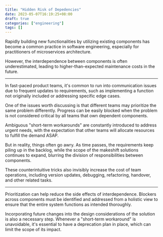 ```yaml
---
title: "Hidden Risk of Depedencies"
date: 2023-05-07T16:19:25+08:00
draft: true
categories: ["engineering"]
tags: []
---
```


Rapidly building new functionalities by utilizing existing components has become a common practice in software engineering, especially for practitioners of microservices architecture.

However, the interdependence between components is often underestimated, leading to higher-than-expected maintenance costs in the future.

<!--more-->

---

In fast-paced product teams, it's common to run into communication issues due to frequent updates to requirements, such as implementing a function not originally included or addressing specific edge cases.

One of the issues worth discussing is that different teams may prioritize the same problem differently. Progress can be easily blocked when the problem is not considered critical by all teams that own dependent components.

Ambiguous "short-term workarounds" are constantly introduced to address urgent needs, with the expectation that other teams will allocate resources to fulfill the demand ASAP.

But in reality, things often go awry. As time passes, the requirements keep piling up in the backlog, while the scope of the makeshift solutions continues to expand, blurring the division of responsibilities between components.

These counterintuitive tricks also invisibly increase the cost of team operations, including version updates, debugging, refactoring, handover, and other related tasks.

---

Prioritization can help reduce the side effects of interdependence. Blockers across components must be identified and addressed from a holistic view to ensure that the entire system functions as intended thoroughly.

Incorporating future changes into the design considerations of the solution is also a necessary step. Whenever a "short-term workaround" is unavoidable, it's essential to have a deprecation plan in place, which can limit the scope of its impact.
